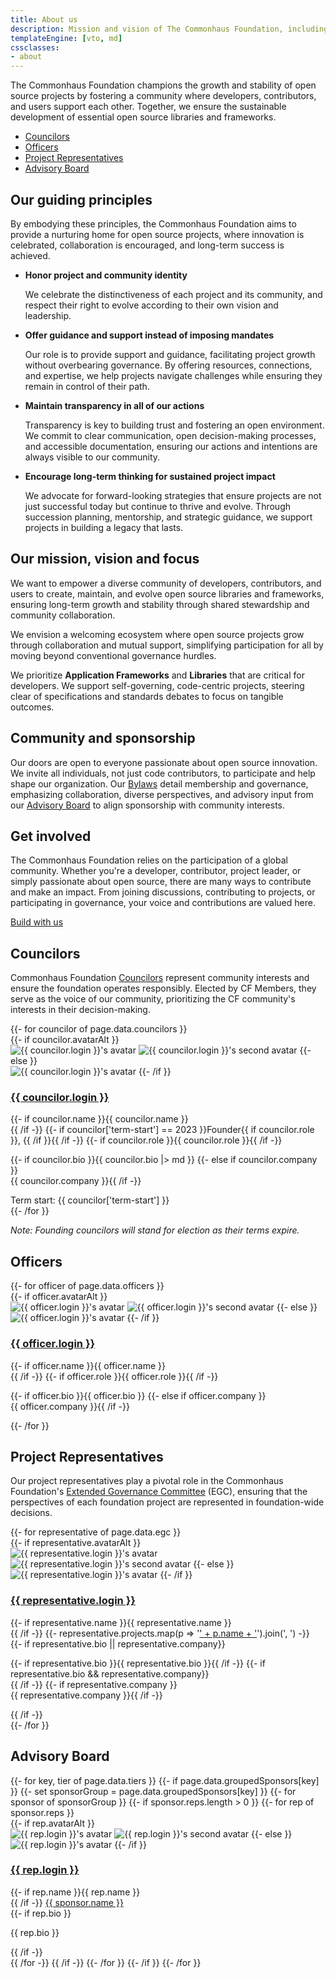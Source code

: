 ```yaml
---
title: About us
description: Mission and vision of The Commonhaus Foundation, including a list of current board members and project leaders.
templateEngine: [vto, md]
cssclasses:
- about
---
```


The Commonhaus Foundation champions the growth and stability of open source projects by fostering a community where developers, contributors, and users support each other.
Together, we ensure the sustainable development of essential open source libraries and frameworks.

- [Councilors](#councilors)
- [Officers](#officers)
- [Project Representatives](#project-representatives)
- [Advisory Board](#advisory-board)

## Our guiding principles

By embodying these principles, the Commonhaus Foundation aims to provide a nurturing home for open source projects, where innovation is celebrated, collaboration is encouraged, and long-term success is achieved.

- **Honor project and community identity**

    We celebrate the distinctiveness of each project and its community, and respect their right to evolve according to their own vision and leadership.

- **Offer guidance and support instead of imposing mandates**

    Our role is to provide support and guidance, facilitating project growth without overbearing governance. By offering resources, connections, and expertise, we help projects navigate challenges while ensuring they remain in control of their path.

- **Maintain transparency in all of our actions**

    Transparency is key to building trust and fostering an open environment. We commit to clear communication, open decision-making processes, and accessible documentation, ensuring our actions and intentions are always visible to our community.

- **Encourage long-term thinking for sustained project impact**

    We advocate for forward-looking strategies that ensure projects are not just successful today but continue to thrive and evolve. Through succession planning, mentorship, and strategic guidance, we support projects in building a legacy that lasts.

## Our mission, vision and focus

We want to empower a diverse community of developers, contributors, and users to create, maintain, and evolve open source libraries and frameworks, ensuring long-term growth and stability through shared stewardship and community collaboration.

We envision a welcoming ecosystem where open source projects grow through collaboration and mutual support, simplifying participation for all by moving beyond conventional governance hurdles.

We prioritize **Application Frameworks** and **Libraries** that are critical for developers. We support self-governing, code-centric projects, steering clear of specifications and standards debates to focus on tangible outcomes.

## Community and sponsorship

Our doors are open to everyone passionate about open source innovation. We invite all individuals, not just code contributors, to participate and help shape our organization.
Our [Bylaws][] detail membership and governance, emphasizing collaboration, diverse perspectives, and advisory input from our [Advisory Board][cfab] to align sponsorship with community interests.

## Get involved

The Commonhaus Foundation relies on the participation of a global community.
Whether you're a developer, contributor, project leader, or simply passionate about open source, there are many ways to contribute and make an impact.
From joining discussions, contributing to projects, or participating in governance, your voice and contributions are valued here.

<a href="https://github.com/sponsors/commonhaus" class="text button">Build with us</a>

## Councilors

Commonhaus Foundation [Councilors][cfc] represent community interests and ensure the foundation operates responsibly. Elected by CF Members, they serve as the voice of our community, prioritizing the CF community's interests in their decision-making.

<section class="cards wrapped">
{{- for councilor of page.data.councilors }}
  <div class="card profile">
    {{- if councilor.avatarAlt }}
    <div class="avatar-flip">
        <img class="avatar avatar-front" src="{{ councilor.avatarUrl }}" alt="{{ councilor.login }}'s avatar" />
        <img class="avatar avatar-back" src="{{ councilor.avatarAlt }}" alt="{{ councilor.login }}'s second avatar" />
    {{- else }}
    <div class="avatar">
      <img class="avatar" src="{{ councilor.avatarUrl }}" alt="{{ councilor.login }}'s avatar" />
    {{- /if }}
    </div>
    <div class="text-content">
      <h3><a href="{{ councilor.url }}">{{ councilor.login }}</a></h3>
      <div class="subhead">
        {{- if councilor.name }}{{ councilor.name }}<br />{{ /if -}}
        {{- if councilor['term-start'] == 2023 }}Founder{{ if councilor.role }}, {{ /if }}{{ /if -}}
        {{- if councilor.role }}{{ councilor.role }}{{ /if -}}
      </div>
      <p>
        {{- if councilor.bio }}{{ councilor.bio |> md }}
        {{- else if councilor.company }}<br />{{ councilor.company }}{{ /if -}}
      </p>
      <footer>Term start: {{ councilor['term-start'] }}</footer>
    </div>
  </div>
{{- /for }}
</section>

_Note: Founding councilors will stand for election as their terms expire._

## Officers

<section class="cards wrapped">
{{- for officer of page.data.officers }}
  <div class="card profile">
    {{- if officer.avatarAlt }}
    <div class="avatar-flip">
      <img class="avatar avatar-front" src="{{ officer.avatarUrl }}" alt="{{ officer.login }}'s avatar" />
      <img class="avatar avatar-back" src="{{ officer.avatarAlt }}" alt="{{ officer.login }}'s second avatar" />
    {{- else }}
    <div class="avatar">
      <img class="avatar" src="{{ officer.avatarUrl }}" alt="{{ officer.login }}'s avatar" />
    {{- /if }}
    </div>
    <div class="text-content">
      <h3><a href="{{ officer.url }}">{{ officer.login }}</a></h3>
      <div class="subhead">
        {{- if officer.name }}{{ officer.name }}<br />{{ /if -}}
        {{- if officer.role }}{{ officer.role }}{{ /if -}}
      </div>
      <p>
        {{- if officer.bio }}{{ officer.bio }}
        {{- else if officer.company }}<br />{{ officer.company }}{{ /if -}}
      </p>
    </div>
  </div>
{{- /for }}
</section>

## Project Representatives

Our project representatives play a pivotal role in the Commonhaus Foundation's [Extended Governance Committee][egc] (EGC), ensuring that the perspectives of each foundation project are represented in foundation-wide decisions.

<section class="cards wrapped">
{{- for representative of page.data.egc }}
  <div class="card profile">
    {{- if representative.avatarAlt }}
    <div class="avatar-flip">
      <img class="avatar avatar-front" src="{{ representative.avatarUrl }}" alt="{{ representative.login }}'s avatar" />
      <img class="avatar avatar-back" src="{{ representative.avatarAlt }}" alt="{{ representative.login }}'s second avatar" />
    {{- else }}
    <div class="avatar">
      <img class="avatar" src="{{ representative.avatarUrl }}" alt="{{ representative.login }}'s avatar" />
    {{- /if }}
    </div>
    <div class="text-content">
      <h3><a href="{{ representative.url }}">{{ representative.login }}</a></h3>
      <div class="subhead">
          {{- if representative.name }}{{ representative.name }}<br />{{ /if -}}
          {{- representative.projects.map(p => '<a href="' + p.home + '">' + p.name + '</a>').join(', ') -}}
      </div>
      {{- if representative.bio || representative.company}}
      <p>
        {{- if representative.bio }}{{ representative.bio }}{{ /if -}}
        {{- if representative.bio && representative.company}}<br />{{ /if -}}
        {{- if representative.company }}<br />{{ representative.company }}{{ /if -}}
      </p>
      {{ /if -}}
    </div>
  </div>
{{- /for }}
</section>

## Advisory Board

<section class="cards wrapped">
{{- for key, tier of page.data.tiers }}
    {{- if page.data.groupedSponsors[key] }}
        {{- set sponsorGroup = page.data.groupedSponsors[key] }}
        {{- for sponsor of sponsorGroup }}
            {{- if sponsor.reps.length > 0 }}
                {{- for rep of sponsor.reps }}
                <div class="card profile">
                    {{- if rep.avatarAlt }}
                    <div class="avatar-flip">
                        <img class="avatar avatar-front" src="{{ rep.avatarUrl }}" alt="{{ rep.login }}'s avatar" />
                        <img class="avatar avatar-back" src="{{ rep.avatarAlt }}" alt="{{ rep.login }}'s second avatar" />
                    {{- else }}
                    <div class="avatar">
                        <img class="avatar" src="{{ rep.avatarUrl }}" alt="{{ rep.login }}'s avatar" />
                    {{- /if }}
                    </div>
                    <div class="text-content">
                        <h3><a href="{{ rep.url }}">{{ rep.login }}</a></h3>
                        <div class="subhead">
                            {{- if rep.name }}{{ rep.name }}<br />{{ /if -}}
                            <a href="{{ sponsor.display.home }}">{{ sponsor.name }}</a>
                        </div>
                        {{- if rep.bio }}<p>{{ rep.bio }}</p>{{ /if -}}
                    </div>
                </div>
                {{ /for -}}
            {{ /if -}}
        {{- /for }}
    {{- /if }}
{{- /for }}
</section>

[Bylaws]: ../foundation/bylaws/1-preface.md
[cfab]: ../foundation/bylaws/5-cf-advisory-board.md
[cfc]: ../foundation/bylaws/4-cf-council.md
[egc]: ../foundation/bylaws/4-cf-council.md#extended-governance-committee-egc
